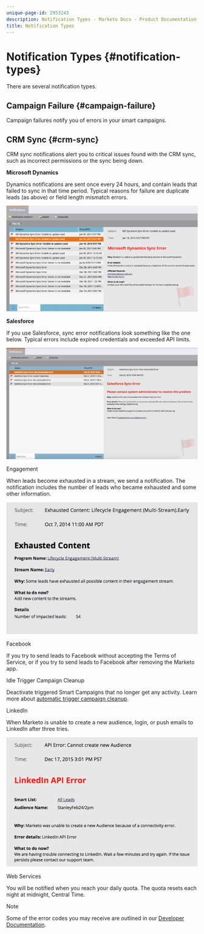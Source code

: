 ```yaml
---
unique-page-id: 2953243
description: Notification Types - Marketo Docs - Product Documentation
title: Notification Types
---
```


# Notification Types {#notification-types}

There are several notification types.

## Campaign Failure  {#campaign-failure}

Campaign failures notify you of errors in your smart campaigns.

## CRM Sync {#crm-sync}

CRM sync notifications alert you to critical issues found with the CRM sync, such as incorrect permissions or the sync being down.

**Microsoft Dynamics**

Dynamics notifications are sent once every 24 hours, and contain leads that failed to sync in that time period. Typical reasons for failure are duplicate leads (as above) or field length mismatch errors.

![](assets/image2016-1-20-11-3a19-3a58.png)

**Salesforce**

If you use Salesforce, sync error notifications look something like the one below. Typical errors include expired credentials and exceeded API limits.

![](assets/salesforcesyncerror.png)

Engagement

When leads become exhausted in a stream, we send a notification.  The notification includes the number of leads who became exhausted and some other information.

![](assets/image2014-10-14-10-3a57-3a9.png)

Facebook

If you try to send leads to Facebook without accepting the Terms of Service, or if you try to send leads to Facebook after removing the Marketo app.

Idle Trigger Campaign Cleanup

Deactivate triggered Smart Campaigns that no longer get any activity. Learn more about  [automatic trigger campaign cleanup](../../../../product-docs/core-marketo-concepts/smart-campaigns/using-smart-campaigns/automatic-trigger-campaign-cleanup.md).

LinkedIn

When Marketo is unable to create a new audience, login, or push emails to LinkedIn after three tries.

![](assets/linkedin.png)

Web Services

You will be notified when you reach your daily quota. The quota resets each night at midnight, Central Time.

>[!NOTE]
>
>Some of the error codes you may receive are outlined in our [Developer Documentation](http://developers.marketo.com/rest-api/error-codes/#response_level_error_codes).

